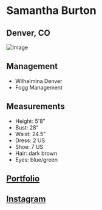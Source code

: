 # **Samantha Burton**
## **Denver, CO**
![Image]([https://cdn.portfoliopad.com/images/10217/1807678/Xlarge/093.jpg?Expires=1675308600&Signature=f6cBm2hSl9VUhcV2WkIwVG9TtiAYGt~o7iuZjbyvwI7wYYHqexKy3lAGHqILxi0oHRh5L24bhF8DGrwHzyJHFluW0MchTpVPvrrXK41LEdsF~uvcOsJw6MJrvehruTb0jTzOmkFAalfBA4w8P53OquCI7QPCbGDMoGdwq4RpEubiJIRbszFoYwhq2CrSOGsRChptxy5neQwPHD4iaOm9Z33lCWqvU6-r2jzsG3z-Lb~64hh0QDooYWaOeESDfgRzC1t9RbZJdl69Iz8~Q131FwHRokmJuWH7LTrvOuaMFzeZCxpDpdaGPWuyf-C2A5zrMml23mHEm~tczCwGyZGVpg__&Key-Pair-Id=K3QFZB7J2WZOTJ](https://cdn.portfoliopad.com/images/10217/1807678/Xlarge/093.jpg?Expires=1676350800&Signature=i4A2vhGFiF-MwX0-x-f4QdhCXu5mIAqbeASfrjYV6Ongl3iqxFVJ~KniEyzC1JvYBSpKtiA6PI2TRe~kfzovwPXWdblnAdDiMZ3VrHeoehpsq9mt7K2gfgRast~iCf1Qz2Pr~dH-b0prHYMI~l4IPDrIRuJcFMGYlmTCa0h6GVeCqnIXCAVPwKr7xOrVcGPacDKVtRI6r0FdUZsks-00Xn6BbvGoCrUQD09BITAui8nofVfoTUFItKHrpNzK1YvXdV4CissP1~yt1UXTcRrFrBSvVka8P7jHMuAXuR563x-jXww5LR4MZVXH7Z4MMwCw1i7N8uxr8K5DaFg7~5x4-w__&Key-Pair-Id=K3QFZB7J2WZOTJ) "Image")
## Management
- Wilhelmina Denver
- Fogg Management
## Measurements
- Height: 5'8"
- Bust: 28"
- Waist: 24.5"
- Dress: 2 US
- Shoe: 7 US
- Hair: dark brown
- Eyes: blue/green
## [Portfolio](https://www.wilhelminadenver.com/next-gen/women/1807678/Samantha-Burton)
## [Instagram](https://www.instagram.com/sammbur/)

